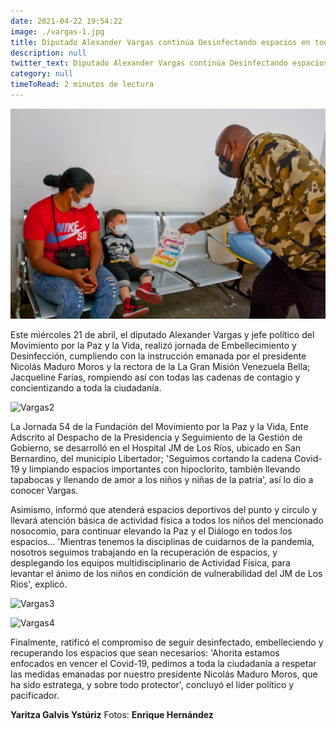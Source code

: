 ```yaml
---
date: 2021-04-22 19:54:22
image: ./vargas-1.jpg
title: Diputado Alexander Vargas continúa Desinfectando espacios en todo el territorio nacional
description: null
twitter_text: Diputado Alexander Vargas continúa Desinfectando espacios en todo el territorio nacional
category: null
timeToRead: 2 minutos de lectura
---
```

![Vargas](./vargas-1.jpg)

Este miércoles 21 de abril, el diputado Alexander Vargas y jefe político del Movimiento por la Paz y la Vida, realizó jornada de Embellecimiento y Desinfección, cumpliendo con la instrucción emanada por el presidente Nicolás Maduro Moros y la rectora de la La Gran Misión Venezuela Bella; Jacqueline Farias, rompiendo así con todas las cadenas de contagio y concientizando a toda la ciudadanía.

![Vargas2](https://res.cloudinary.com/movimiento-por-la-paz-y-la-vida/image/upload/v1619149485/blog/2021-04-22/IMG-20210422-WA0188_tiod4r.webp)

La Jornada 54 de la Fundación del Movimiento por la Paz y la Vida, Ente Adscrito al Despacho de la Presidencia y Seguimiento de la Gestión de Gobierno, se desarrolló en el Hospital JM de Los Ríos, ubicado en San Bernardino, del municipio Libertador; 'Seguimos cortando la cadena Covid-19 y limpiando espacios importantes con hipoclorito, también llevando tapabocas y llenando de amor a los niños y niñas de la patria', así lo dio a conocer Vargas.

Asimismo, informó que atenderá espacios deportivos del punto y circulo y llevará atención básica de actividad física a todos los niños del mencionado nosocomio, para continuar elevando la Paz y el Diálogo en todos los espacios... 'Mientras tenemos la disciplinas de cuidarnos de la pandemia, nosotros seguimos trabajando en la recuperación de espacios, y desplegando los equipos multidisciplinario de Actividad Física, para levantar el ánimo de los niños en condición de vulnerabilidad del JM de Los Rios', explicó.

![Vargas3](https://res.cloudinary.com/movimiento-por-la-paz-y-la-vida/image/upload/v1619149488/blog/2021-04-22/status_me_status_0b95c1d9e5874416be47aebdbd1eedda_rjmlwk.webp)

![Vargas4](https://res.cloudinary.com/movimiento-por-la-paz-y-la-vida/image/upload/v1619149486/blog/2021-04-22/IMG-20210422-WA0189_nwptef.webp)

Finalmente, ratificó el compromiso de seguir desinfectado, embelleciendo y recuperando los espacios que sean necesarios: 'Ahorita estamos enfocados en vencer el Covid-19, pedimos a toda la ciudadanía a respetar las medidas emanadas por nuestro presidente Nicolás Maduro Moros, que ha sido estratega, y sobre todo protector', concluyó el líder político y pacificador.

**Yaritza Galvis Ystúriz**
Fotos: **Enrique Hernández**
